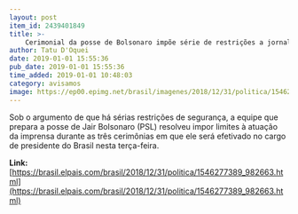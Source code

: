 ```yaml
---
layout: post
item_id: 2439401849
title: >-
    Cerimonial da posse de Bolsonaro impõe série de restrições a jornalistas
author: Tatu D'Oquei
date: 2019-01-01 15:55:36
pub_date: 2019-01-01 15:55:36
time_added: 2019-01-01 10:48:03
category: avisamos
image: https://ep00.epimg.net/brasil/imagenes/2018/12/31/politica/1546277389_982663_1546278394_rrss_normal.jpg
---
```


Sob o argumento de que há sérias restrições de segurança, a equipe que prepara a posse de Jair Bolsonaro (PSL) resolveu impor limites à atuação da imprensa durante as três cerimônias em que ele será efetivado no cargo de presidente do Brasil nesta terça-feira.

**Link:** [https://brasil.elpais.com/brasil/2018/12/31/politica/1546277389_982663.html](https://brasil.elpais.com/brasil/2018/12/31/politica/1546277389_982663.html)

